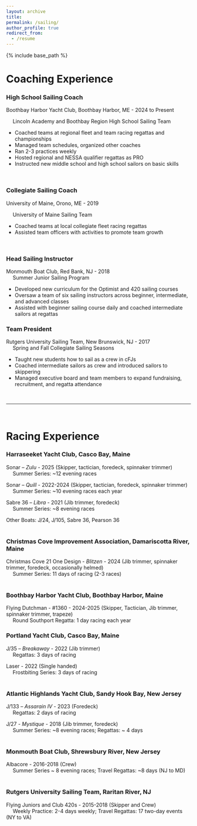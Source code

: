 ```yaml
---
layout: archive
title: 
permalink: /sailing/
author_profile: true
redirect_from:
  - /resume
---
```


{% include base_path %}

# Coaching Experience

### **High School Sailing Coach**  
Boothbay Harbor Yacht Club, Boothbay Harbor, ME - 2024 to Present

&emsp; Lincoln Academy and Boothbay Region High School Sailing Team 
+	Coached teams at regional fleet and team racing regattas and championships   
+	Managed team schedules, organized other coaches
+	Ran 2-3 practices weekly
+	Hosted regional and NESSA qualifier regattas as PRO
+	Instructed new middle school and high school sailors on basic skills  
<br>

### **Collegiate Sailing Coach**  
University of Maine, Orono, ME - 2019

&emsp; University of Maine Sailing Team 
+	Coached teams at local collegiate fleet racing regattas 
+	Assisted team officers with activities to promote team growth  
<br>


### **Head Sailing Instructor**  
Monmouth Boat Club, Red Bank, NJ - 2018  
&emsp; Summer Junior Sailing Program  
+	Developed new curriculum for the Optimist and 420 sailing courses  
+	Oversaw a team of six sailing instructors across beginner, intermediate, and advanced classes  
+	Assisted with beginner sailing course daily and coached intermediate sailors at regattas

### **Team President**  
Rutgers University Sailing Team, New Brunswick, NJ - 2017  
&emsp; Spring and Fall Collegiate Sailing Seasons
+	Taught new students how to sail as a crew in cFJs
+	Coached intermediate sailors as crew and introduced sailors to skippering 
+	Managed executive board and team members to expand fundraising, recruitment, and regatta attendance    

<br>

*****************************************
<br>


# Racing Experience

### **Harraseeket Yacht Club**, Casco Bay, Maine						

Sonar – <i>Zulu</i> - 2025  (Skipper, tactician, foredeck, spinnaker trimmer)  
&emsp; Summer Series: ~12 evening races

Sonar – <i>Quill</i> - 2022-2024  (Skipper, tactician, foredeck, spinnaker trimmer)  
&emsp; Summer Series: ~10 evening races each year

Sabre 36 – <i>Libra</i> - 2021  (Jib trimmer, foredeck)  
&emsp; Summer Series: ~8 evening races

Other Boats: J/24, J/105, Sabre 36, Pearson 36  
<br>


### **Christmas Cove Improvement Association**, Damariscotta River, Maine  

Christmas Cove 21 One Design - <i>Blitzen</i> - 2024 (Jib trimmer, spinnaker trimmer, foredeck, occasionally helmed)  
&emsp; Summer Series: 11 days of racing (2-3 races)  
<br>

### **Boothbay Harbor Yacht Club**, Boothbay Harbor, Maine  

Flying Dutchman - #1360 - 2024-2025  (Skipper, Tactician, Jib trimmer, spinnaker trimmer, trapeze)  
&emsp; Round Southport Regatta: 1 day racing each year
<br>


### **Portland Yacht Club**, Casco Bay, Maine  

J/35 – <i>Breakaway</i> - 2022 (Jib trimmer)   
&emsp; Regattas: 3 days of racing  

Laser - 2022  (Single handed)  
&emsp; Frostbiting Series: 3 days of racing  
<br>


### **Atlantic Highlands Yacht Club**, Sandy Hook Bay, New Jersey	 

J/133 – <i>Assarain IV</i>	- 2023  (Foredeck)  
&emsp; Regattas: 2 days of racing  

J/27 - <i>Mystique</i>	- 2018 (Jib trimmer, foredeck)  
&emsp; Summer Series: ~8 evening races; Regattas: ~ 4 days  
<br>


### **Monmouth Boat Club**, Shrewsbury River, New Jersey  

Albacore - 2016-2018 (Crew)  
&emsp; Summer Series ~ 8 evening races; Travel Regattas: ~8 days (NJ to MD)  
<br>


### **Rutgers University Sailing Team**, Raritan River, NJ					       

Flying Juniors and Club 420s - 2015-2018  (Skipper and Crew)  
&emsp; Weekly Practice: 2-4 days weekly; Travel Regattas: 17 two-day events (NY to VA)  
<br>





